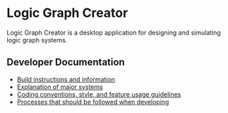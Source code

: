 # Logic Graph Creator
 
Logic Graph Creator is a desktop application for designing and simulating logic graph systems.

## Developer Documentation
- [Build instructions and information](docs/building.md)
- [Explanation of major systems](docs/systems.md)
- [Coding conventions, style, and feature usage guidelines](docs/conventions.md)
- [Processes that should be followed when developing](docs/processes.md)
